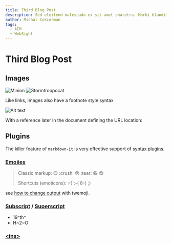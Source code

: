 ```yaml
---
title: Third Blog Post
description: Sed eleifend malesuada ex sit amet pharetra. Morbi blandit vestibulum sapien, a pulvinar est iaculis nec. Nulla cursus finibus ornare. Curabitur ut mollis lacus. Donec fermentum ultricies risus vitae feugiat. Nullam viverra, nisl quis luctus dapibus, sem odio aliquet justo, eu varius eros ligula maximus metus. Nam lacinia rutrum accumsan. Integer tempus quam tellus, ac tincidunt sem sodales nec. Duis at diam rhoncus, blandit augue nec, sodales quam. Cras scelerisque, tortor rutrum lacinia varius, quam odio varius augue, at malesuada diam sapien eu diam. Nullam in tempor purus. Donec posuere velit et orci convallis semper. Mauris nec finibus ante. Vivamus scelerisque pharetra enim. 
author: Michal Cukierman
tags:
  - AEM
  - WebSight
---
```

# Third Blog Post

## Images

![Minion](https://octodex.github.com/images/minion.png)
![Stormtroopocat](https://octodex.github.com/images/stormtroopocat.jpg "The Stormtroopocat")

Like links, Images also have a footnote style syntax

![Alt text][id]

With a reference later in the document defining the URL location:

[id]: https://octodex.github.com/images/dojocat.jpg  "The Dojocat"


## Plugins

The killer feature of `markdown-it` is very effective support of
[syntax plugins](https://www.npmjs.org/browse/keyword/markdown-it-plugin).


### [Emojies](https://github.com/markdown-it/markdown-it-emoji)

> Classic markup: :wink: :crush: :cry: :tear: :laughing: :yum:
>
> Shortcuts (emoticons): :-) :-( 8-) ;)

see [how to change output](https://github.com/markdown-it/markdown-it-emoji#change-output) with twemoji.


### [Subscript](https://github.com/markdown-it/markdown-it-sub) / [Superscript](https://github.com/markdown-it/markdown-it-sup)

- 19^th^
- H~2~O


### [\<ins>](https://github.com/markdown-it/markdown-it-ins)

